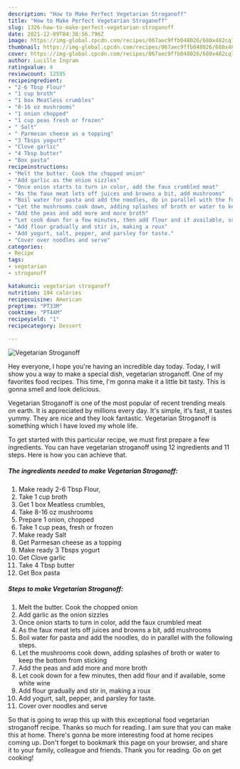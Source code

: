 ```yaml
---
description: "How to Make Perfect Vegetarian Stroganoff"
title: "How to Make Perfect Vegetarian Stroganoff"
slug: 1326-how-to-make-perfect-vegetarian-stroganoff
date: 2021-12-09T04:38:56.796Z
image: https://img-global.cpcdn.com/recipes/067aec9ffb048026/680x482cq70/vegetarian-stroganoff-recipe-main-photo.jpg
thumbnail: https://img-global.cpcdn.com/recipes/067aec9ffb048026/680x482cq70/vegetarian-stroganoff-recipe-main-photo.jpg
cover: https://img-global.cpcdn.com/recipes/067aec9ffb048026/680x482cq70/vegetarian-stroganoff-recipe-main-photo.jpg
author: Lucille Ingram
ratingvalue: 4
reviewcount: 12595
recipeingredient:
- "2-6 Tbsp Flour"
- "1 cup broth"
- "1 box Meatless crumbles"
- "8-16 oz mushrooms"
- "1 onion chopped"
- "1 cup peas fresh or frozen"
- " Salt"
- " Parmesan cheese as a topping"
- "3 Tbsps yogurt"
- "Clove garlic"
- "4 Tbsp butter"
- "Box pasta"
recipeinstructions:
- "Melt the butter. Cook the chopped onion"
- "Add garlic as the onion sizzles"
- "Once onion starts to turn in color, add the faux crumbled meat"
- "As the faux meat lets off juices and browns a bit, add mushrooms"
- "Boil water for pasta and add the noodles, do in parallel with the following steps."
- "Let the mushrooms cook down, adding splashes of broth or water to keep the bottom from sticking"
- "Add the peas and add more and more broth"
- "Let cook down for a few minutes, then add flour and if available, some white wine"
- "Add flour gradually and stir in, making a roux"
- "Add yogurt, salt, pepper, and parsley for taste."
- "Cover over noodles and serve"
categories:
- Recipe
tags:
- vegetarian
- stroganoff

katakunci: vegetarian stroganoff 
nutrition: 194 calories
recipecuisine: American
preptime: "PT33M"
cooktime: "PT44M"
recipeyield: "1"
recipecategory: Dessert

---
```



![Vegetarian Stroganoff](https://img-global.cpcdn.com/recipes/067aec9ffb048026/680x482cq70/vegetarian-stroganoff-recipe-main-photo.jpg)

Hey everyone, I hope you're having an incredible day today. Today, I will show you a way to make a special dish, vegetarian stroganoff. One of my favorites food recipes. This time, I'm gonna make it a little bit tasty. This is gonna smell and look delicious.

Vegetarian Stroganoff is one of the most popular of recent trending meals on earth. It is appreciated by millions every day. It's simple, it's fast, it tastes yummy. They are nice and they look fantastic. Vegetarian Stroganoff is something which I have loved my whole life.




To get started with this particular recipe, we must first prepare a few ingredients. You can have vegetarian stroganoff using 12 ingredients and 11 steps. Here is how you can achieve that.

<!--inarticleads1-->

##### The ingredients needed to make Vegetarian Stroganoff:

1. Make ready 2-6 Tbsp Flour,
1. Take 1 cup broth
1. Get 1 box Meatless crumbles,
1. Take 8-16 oz mushrooms
1. Prepare 1 onion, chopped
1. Take 1 cup peas, fresh or frozen
1. Make ready  Salt
1. Get  Parmesan cheese as a topping
1. Make ready 3 Tbsps yogurt
1. Get Clove garlic
1. Take 4 Tbsp butter
1. Get Box pasta




<!--inarticleads2-->

##### Steps to make Vegetarian Stroganoff:

1. Melt the butter. Cook the chopped onion
1. Add garlic as the onion sizzles
1. Once onion starts to turn in color, add the faux crumbled meat
1. As the faux meat lets off juices and browns a bit, add mushrooms
1. Boil water for pasta and add the noodles, do in parallel with the following steps.
1. Let the mushrooms cook down, adding splashes of broth or water to keep the bottom from sticking
1. Add the peas and add more and more broth
1. Let cook down for a few minutes, then add flour and if available, some white wine
1. Add flour gradually and stir in, making a roux
1. Add yogurt, salt, pepper, and parsley for taste.
1. Cover over noodles and serve




So that is going to wrap this up with this exceptional food vegetarian stroganoff recipe. Thanks so much for reading. I am sure that you can make this at home. There's gonna be more interesting food at home recipes coming up. Don't forget to bookmark this page on your browser, and share it to your family, colleague and friends. Thank you for reading. Go on get cooking!
